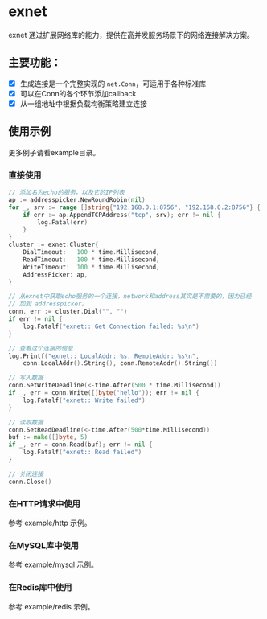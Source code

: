# exnet
exnet 通过扩展网络库的能力，提供在高并发服务场景下的网络连接解决方案。

## 主要功能：

* [x] 生成连接是一个完整实现的 `net.Conn`，可适用于各种标准库
* [x] 可以在Conn的各个环节添加callback
* [x] 从一组地址中根据负载均衡策略建立连接

## 使用示例

更多例子请看example目录。

### 直接使用

```go
// 添加名为echo的服务，以及它的IP列表
ap := addresspicker.NewRoundRobin(nil)
for _, srv := range []string{"192.168.0.1:8756", "192.168.0.2:8756"} {
    if err := ap.AppendTCPAddress("tcp", srv); err != nil {
        log.Fatal(err)
    }
}
cluster := exnet.Cluster{
    DialTimeout:   100 * time.Millisecond,
    ReadTimeout:   100 * time.Millisecond,
    WriteTimeout:  100 * time.Millisecond,
    AddressPicker: ap,
}

// 从exnet中获取echo服务的一个连接，network和address其实是不需要的，因为已经
// 加到 addresspicker。
conn, err := cluster.Dial("", "")
if err != nil {
    log.Fatalf("exnet:: Get Connection failed: %s\n")
}

// 查看这个连接的信息
log.Printf("exnet:: LocalAddr: %s, RemoteAddr: %s\n",
    conn.LocalAddr().String(), conn.RemoteAddr().String())

// 写入数据
conn.SetWriteDeadline(<-time.After(500 * time.Millisecond))
if _, err = conn.Write([]byte("hello")); err != nil {
    log.Fatalf("exnet:: Write failed")
}

// 读取数据
conn.SetReadDeadline(<-time.After(500*time.Millisecond))
buf := make([]byte, 5)
if _, err = conn.Read(buf); err != nil {
    log.Fatalf("exnet:: Read failed")
}

// 关闭连接
conn.Close()
```

### 在HTTP请求中使用

参考 example/http 示例。

### 在MySQL库中使用

参考 example/mysql 示例。

### 在Redis库中使用

参考 example/redis 示例。